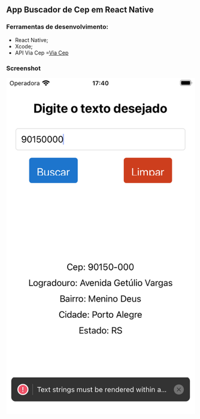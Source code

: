 ## App Buscador de Cep em  React Native

### Ferramentas de desenvolvimento:
- React Native;
- Xcode;
- API Via Cep =[Via Cep](https://viacep.com.br/)

### Screenshot

![](./src/images/simulador-ios.png)